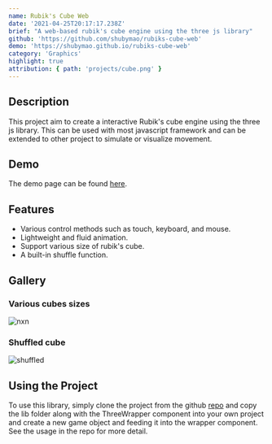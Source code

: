 ```yaml
---
name: Rubik's Cube Web
date: '2021-04-25T20:17:17.238Z'
brief: "A web-based rubik's cube engine using the three js library"
github: 'https://github.com/shubymao/rubiks-cube-web'
demo: 'https://shubymao.github.io/rubiks-cube-web'
category: 'Graphics'
highlight: true
attribution: { path: 'projects/cube.png' }
---
```


## Description

This project aim to create a interactive Rubik's cube engine using the three js library. This can be used with most javascript framework and can be extended to other project to simulate or visualize movement.

## Demo

The demo page can be found [here](https://shubymao.github.io/rubiks-cube-web).

## Features

- Various control methods such as touch, keyboard, and mouse.
- Lightweight and fluid animation.
- Support various size of rubik's cube.
- A built-in shuffle function.

## Gallery

### Various cubes sizes

![nxn](https://github.com/shubymao/rubiks-cube-web/blob/master/public/sizes.png?raw=true)

### Shuffled cube

![shuffled](https://github.com/shubymao/rubiks-cube-web/blob/master/public/shuffled.png?raw=true)

## Using the Project

To use this library, simply clone the project from the github [repo](https://shubymao.github.io/rubiks-cube-web) and copy the lib folder along with the ThreeWrapper component into your own project and create a new game object and feeding it into the wrapper component. See the usage in the repo for more detail.
